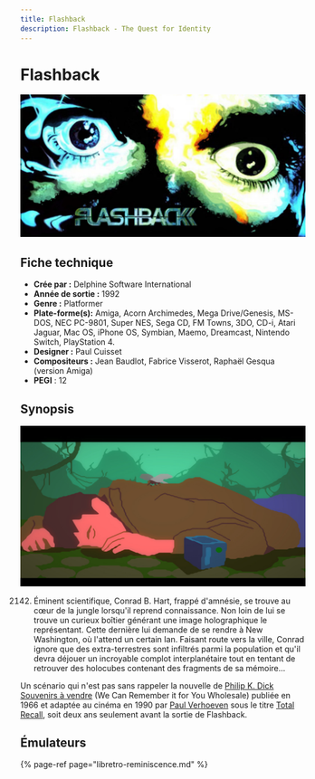 ```yaml
---
title: Flashback
description: Flashback - The Quest for Identity
---
```


# Flashback

![](./flashback/flashback_bandeau_nswitch.jpg)

## Fiche technique

* **Crée par :** Delphine Software International
* **Année de sortie :** 1992
* **Genre :** Platformer
* **Plate-forme\(s\):** Amiga, Acorn Archimedes, Mega Drive/Genesis, MS-DOS, NEC PC-9801, Super NES, Sega CD, FM Towns, 3DO, CD-i, Atari Jaguar, Mac OS, iPhone OS, Symbian, Maemo, Dreamcast, Nintendo Switch, PlayStation 4.
* **Designer :** Paul Cuisset
* **Compositeurs :** Jean Baudlot, Fabrice Visserot, Raphaël Gesqua \(version Amiga\)
* **PEGI** : 12

## Synopsis

![](./flashback/nswitch_flashback_01.jpg)

2142. Éminent scientifique, Conrad B. Hart, frappé d'amnésie, se trouve au cœur de la jungle lorsqu'il reprend connaissance. Non loin de lui se trouve un curieux boîtier générant une image holographique le représentant. Cette dernière lui demande de se rendre à New Washington, où l'attend un certain Ian. Faisant route vers la ville, Conrad ignore que des extra-terrestres sont infiltrés parmi la population et qu'il devra déjouer un incroyable complot interplanétaire tout en tentant de retrouver des holocubes contenant des fragments de sa mémoire...

Un scénario qui n'est pas sans rappeler la nouvelle de [Philip K. Dick](https://fr.wikipedia.org/wiki/Philip_K._Dick) [Souvenirs à vendre](https://fr.wikipedia.org/wiki/Souvenirs_%C3%A0_vendre_%28nouvelle%29) \(We Can Remember it for You Wholesale\) publiée en 1966 et adaptée au cinéma en 1990 par [Paul Verhoeven](https://fr.wikipedia.org/wiki/Paul_Verhoeven) sous le titre [Total Recall](https://fr.wikipedia.org/wiki/Total_Recall), soit deux ans seulement avant la sortie de Flashback.

## Émulateurs

{% page-ref page="libretro-reminiscence.md" %}

